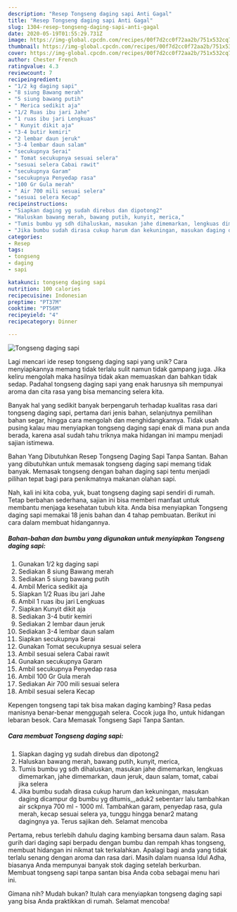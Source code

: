 ```yaml
---
description: "Resep Tongseng daging sapi Anti Gagal"
title: "Resep Tongseng daging sapi Anti Gagal"
slug: 1304-resep-tongseng-daging-sapi-anti-gagal
date: 2020-05-19T01:55:29.731Z
image: https://img-global.cpcdn.com/recipes/00f7d2cc0f72aa2b/751x532cq70/tongseng-daging-sapi-foto-resep-utama.jpg
thumbnail: https://img-global.cpcdn.com/recipes/00f7d2cc0f72aa2b/751x532cq70/tongseng-daging-sapi-foto-resep-utama.jpg
cover: https://img-global.cpcdn.com/recipes/00f7d2cc0f72aa2b/751x532cq70/tongseng-daging-sapi-foto-resep-utama.jpg
author: Chester French
ratingvalue: 4.3
reviewcount: 7
recipeingredient:
- "1/2 kg daging sapi"
- "8 siung Bawang merah"
- "5 siung bawang putih"
- " Merica sedikit aja"
- "1/2 Ruas ibu jari Jahe"
- "1 ruas ibu jari Lengkuas"
- " Kunyit dikit aja"
- "3-4 butir kemiri"
- "2 lembar daun jeruk"
- "3-4 lembar daun salam"
- "secukupnya Serai"
- " Tomat secukupnya sesuai selera"
- "sesuai selera Cabai rawit"
- "secukupnya Garam"
- "secukupnya Penyedap rasa"
- "100 Gr Gula merah"
- " Air 700 mili sesuai selera"
- "sesuai selera Kecap"
recipeinstructions:
- "Siapkan daging yg sudah direbus dan dipotong2"
- "Haluskan bawang merah, bawang putih, kunyit, merica,"
- "Tumis bumbu yg sdh dihaluskan, masukan jahe dimemarkan, lengkuas dimemarkan, jahe dimemarkan, daun jeruk, daun salam, tomat, cabai jika selera"
- "Jika bumbu sudah dirasa cukup harum dan kekuningan, masukan daging dicampur dg bumbu yg ditumis,,,aduk2 sebentarr lalu tambahkan air sckpnya 700 ml - 1000 ml. Tambahkan garam, penyedap rasa, gula merah, kecap sesuai selera ya, tunggu hingga benar2 matang dagingnya ya. Terus sajikan deh. Selamat mencoba"
categories:
- Resep
tags:
- tongseng
- daging
- sapi

katakunci: tongseng daging sapi 
nutrition: 100 calories
recipecuisine: Indonesian
preptime: "PT37M"
cooktime: "PT56M"
recipeyield: "4"
recipecategory: Dinner

---
```



![Tongseng daging sapi](https://img-global.cpcdn.com/recipes/00f7d2cc0f72aa2b/751x532cq70/tongseng-daging-sapi-foto-resep-utama.jpg)

Lagi mencari ide resep tongseng daging sapi yang unik? Cara menyiapkannya memang tidak terlalu sulit namun tidak gampang juga. Jika keliru mengolah maka hasilnya tidak akan memuaskan dan bahkan tidak sedap. Padahal tongseng daging sapi yang enak harusnya sih mempunyai aroma dan cita rasa yang bisa memancing selera kita.

Banyak hal yang sedikit banyak berpengaruh terhadap kualitas rasa dari tongseng daging sapi, pertama dari jenis bahan, selanjutnya pemilihan bahan segar, hingga cara mengolah dan menghidangkannya. Tidak usah pusing kalau mau menyiapkan tongseng daging sapi enak di mana pun anda berada, karena asal sudah tahu triknya maka hidangan ini mampu menjadi sajian istimewa.

Bahan Yang Dibutuhkan Resep Tongseng Daging Sapi Tanpa Santan. Bahan yang dibutuhkan untuk memasak tongseng daging sapi memang tidak banyak. Memasak tongseng dengan bahan daging sapi tentu menjadi pilihan tepat bagi para penikmatnya makanan olahan sapi.


Nah, kali ini kita coba, yuk, buat tongseng daging sapi sendiri di rumah. Tetap berbahan sederhana, sajian ini bisa memberi manfaat untuk membantu menjaga kesehatan tubuh kita. Anda bisa menyiapkan Tongseng daging sapi memakai 18 jenis bahan dan 4 tahap pembuatan. Berikut ini cara dalam membuat hidangannya.

<!--inarticleads1-->

##### Bahan-bahan dan bumbu yang digunakan untuk menyiapkan Tongseng daging sapi:

1. Gunakan 1/2 kg daging sapi
1. Sediakan 8 siung Bawang merah
1. Sediakan 5 siung bawang putih
1. Ambil  Merica sedikit aja
1. Siapkan 1/2 Ruas ibu jari Jahe
1. Ambil 1 ruas ibu jari Lengkuas
1. Siapkan  Kunyit dikit aja
1. Sediakan 3-4 butir kemiri
1. Sediakan 2 lembar daun jeruk
1. Sediakan 3-4 lembar daun salam
1. Siapkan secukupnya Serai
1. Gunakan  Tomat secukupnya sesuai selera
1. Ambil sesuai selera Cabai rawit
1. Gunakan secukupnya Garam
1. Ambil secukupnya Penyedap rasa
1. Ambil 100 Gr Gula merah
1. Sediakan  Air 700 mili sesuai selera
1. Ambil sesuai selera Kecap


Kepengen tongseng tapi tak bisa makan daging kambing? Rasa pedas manisnya benar-benar menggugah selera. Cocok juga lho, untuk hidangan lebaran besok. Cara Memasak Tongseng Sapi Tanpa Santan. 

<!--inarticleads2-->

##### Cara membuat Tongseng daging sapi:

1. Siapkan daging yg sudah direbus dan dipotong2
1. Haluskan bawang merah, bawang putih, kunyit, merica,
1. Tumis bumbu yg sdh dihaluskan, masukan jahe dimemarkan, lengkuas dimemarkan, jahe dimemarkan, daun jeruk, daun salam, tomat, cabai jika selera
1. Jika bumbu sudah dirasa cukup harum dan kekuningan, masukan daging dicampur dg bumbu yg ditumis,,,aduk2 sebentarr lalu tambahkan air sckpnya 700 ml - 1000 ml. Tambahkan garam, penyedap rasa, gula merah, kecap sesuai selera ya, tunggu hingga benar2 matang dagingnya ya. Terus sajikan deh. Selamat mencoba


Pertama, rebus terlebih dahulu daging kambing bersama daun salam. Rasa gurih dari daging sapi berpadu dengan bumbu dan rempah khas tongseng, membuat hidangan ini nikmat tak terkalahkan. Apalagi bagi anda yang tidak terlalu senang dengan aroma dan rasa dari. Masih dalam nuansa Idul Adha, biasanya Anda mempunyai banyak stok daging setelah berkurban. Membuat tongseng sapi tanpa santan bisa Anda coba sebagai menu hari ini. 

Gimana nih? Mudah bukan? Itulah cara menyiapkan tongseng daging sapi yang bisa Anda praktikkan di rumah. Selamat mencoba!
